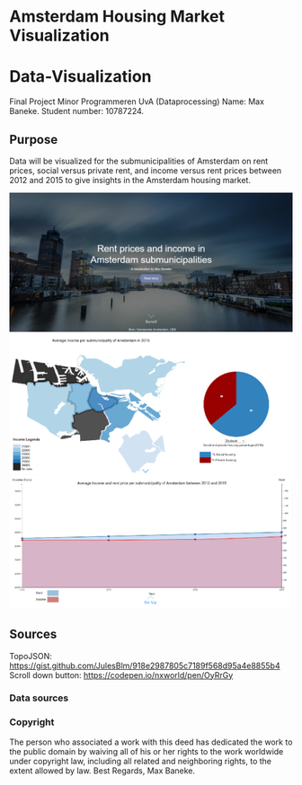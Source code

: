 # Amsterdam Housing Market Visualization

# Data-Visualization
Final Project Minor Programmeren UvA (Dataprocessing)
Name: Max Baneke.
Student number: 10787224.

## Purpose
Data will be visualized for the submunicipalities of Amsterdam on rent prices, social versus private rent, and income versus rent prices between 2012 and 2015 to give insights in the Amsterdam housing market.

![section1](/doc/section1.png)
![section2](/doc/section2.png)
![section3](/doc/section3.png)





## Sources
TopoJSON: https://gist.github.com/JulesBlm/918e2987805c7189f568d95a4e8855b4
Scroll down button: https://codepen.io/nxworld/pen/OyRrGy

### Data sources


### Copyright
The person who associated a work with this deed has dedicated the work to the public domain by waiving all of his or her rights to the work worldwide under copyright law, including all related and neighboring rights, to the extent allowed by law.
Best Regards, Max Baneke.
